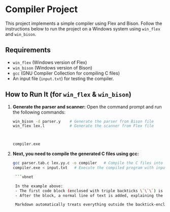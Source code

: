 # Compiler Project

This project implements a simple compiler using Flex and Bison. Follow the instructions below to run the project on a Windows system using `win_flex` and `win_bison`.

## Requirements

- `win_flex` (Windows version of Flex)
- `win_bison` (Windows version of Bison)
- `gcc` (GNU Compiler Collection for compiling C files)
- An input file (`input.txt`) for testing the compiler.

## How to Run It (for `win_flex` & `win_bison`)

1. **Generate the parser and scanner:**
   Open the command prompt and run the following commands:

   ```bash
   win_bison -d parser.y    # Generate the parser from Bison file
   win_flex lex.l           # Generate the scanner from Flex file
   

   
   compiler.exe

2. **Next, you need to compile the generated C files using gcc:**

   ```bash
   gcc parser.tab.c lex.yy.c -o compiler   # Compile the C files into the executable
   compiler.exe < input.txt   # Execute the compiled program with input.txt

    ```vbnet

    In the example above:
    - The first code block (enclosed with triple backticks \`\`\`) is for the commands to run in the terminal.
    - After the block, a normal line of text is added, explaining the next step.

    Markdown automatically treats everything outside the backtick-enclosed code blocks as normal text, so you can freely write instructions or descriptions after the code block. Just make sure to leave an empty line between the code block and the text for proper formatting.


